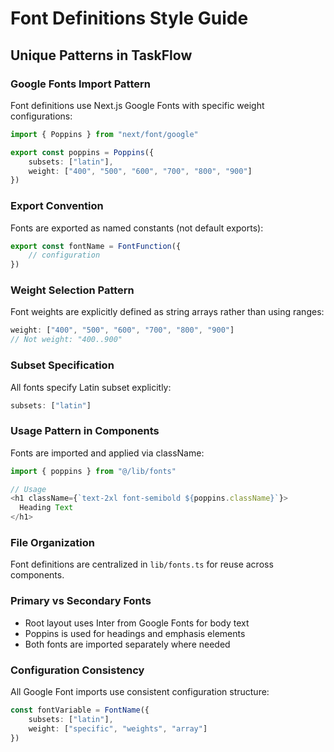 # Font Definitions Style Guide

## Unique Patterns in TaskFlow

### Google Fonts Import Pattern
Font definitions use Next.js Google Fonts with specific weight configurations:

```typescript
import { Poppins } from "next/font/google"

export const poppins = Poppins({
    subsets: ["latin"],
    weight: ["400", "500", "600", "700", "800", "900"]
})
```

### Export Convention
Fonts are exported as named constants (not default exports):

```typescript
export const fontName = FontFunction({
    // configuration
})
```

### Weight Selection Pattern
Font weights are explicitly defined as string arrays rather than using ranges:

```typescript
weight: ["400", "500", "600", "700", "800", "900"]
// Not weight: "400..900"
```

### Subset Specification
All fonts specify Latin subset explicitly:

```typescript
subsets: ["latin"]
```

### Usage Pattern in Components
Fonts are imported and applied via className:

```typescript
import { poppins } from "@/lib/fonts"

// Usage
<h1 className={`text-2xl font-semibold ${poppins.className}`}>
  Heading Text
</h1>
```

### File Organization
Font definitions are centralized in `lib/fonts.ts` for reuse across components.

### Primary vs Secondary Fonts
- Root layout uses Inter from Google Fonts for body text
- Poppins is used for headings and emphasis elements
- Both fonts are imported separately where needed

### Configuration Consistency
All Google Font imports use consistent configuration structure:

```typescript
const fontVariable = FontName({
    subsets: ["latin"],
    weight: ["specific", "weights", "array"]
})
```